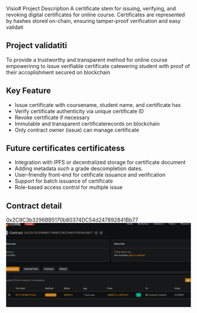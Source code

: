 Visio# Project Description
A certificate stem for issuing, verifying, and revoking digital certificates  for online course. Certificates are represented by hashes stored on-chain, ensuring tamper-proof verification and easy validati

## Project validatiti
To provide a trustworthy and transparent method for online course empowerinng to issue verifiable certificate catewering student with proof of their accoplishment secured on blockchain

## Key Feature
- Issue certificate with coursename, student name, and certificate has
- Verify certificate authenticity via unique certificate ID
- Revoke certificate if necessary 
- Immutable and transparent certificaterecords on blockchain
- Only contract owner (issue) can manage certificate
## Future certificates certificatess
- Integration with IPFS or decentralized storage for certificate document
- Adding metadata such a grade descompletion dates.
- User-friendly front-end for cetificate issuance and verification
- Support for batch issuance of certificate
- Role-based access control for multiple issue

## Contract detail
0x2C9C3b3296BB5170b80374DC54d247892841Bb77![alt text](image.png)
